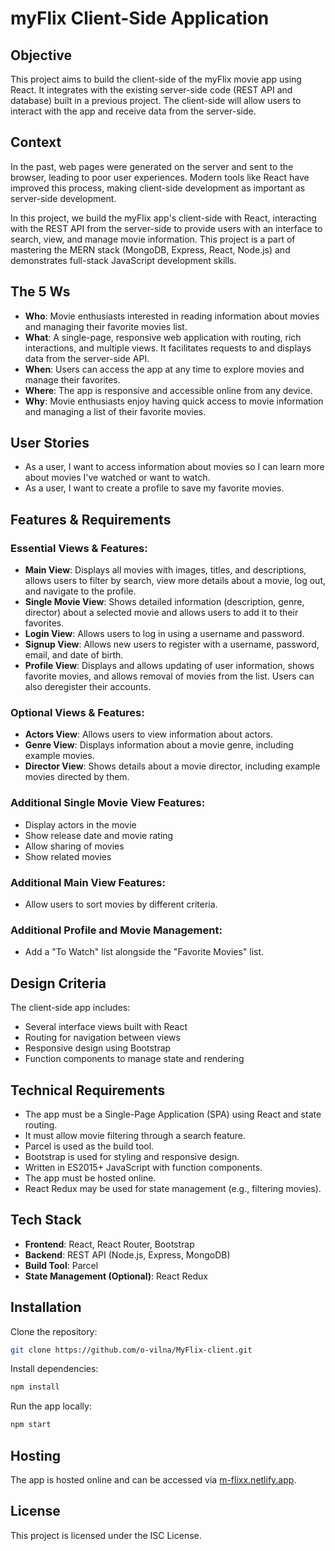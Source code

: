# myFlix Client-Side Application

## Objective
This project aims to build the client-side of the myFlix movie app using React. It integrates with the existing server-side code (REST API and database) built in a previous project. The client-side will allow users to interact with the app and receive data from the server-side.

## Context
In the past, web pages were generated on the server and sent to the browser, leading to poor user experiences. Modern tools like React have improved this process, making client-side development as important as server-side development.

In this project, we build the myFlix app's client-side with React, interacting with the REST API from the server-side to provide users with an interface to search, view, and manage movie information. This project is a part of mastering the MERN stack (MongoDB, Express, React, Node.js) and demonstrates full-stack JavaScript development skills.

## The 5 Ws
- **Who**: Movie enthusiasts interested in reading information about movies and managing their favorite movies list.
- **What**: A single-page, responsive web application with routing, rich interactions, and multiple views. It facilitates requests to and displays data from the server-side API.
- **When**: Users can access the app at any time to explore movies and manage their favorites.
- **Where**: The app is responsive and accessible online from any device.
- **Why**: Movie enthusiasts enjoy having quick access to movie information and managing a list of their favorite movies.

## User Stories
- As a user, I want to access information about movies so I can learn more about movies I've watched or want to watch.
- As a user, I want to create a profile to save my favorite movies.

## Features & Requirements

### Essential Views & Features:
- **Main View**: Displays all movies with images, titles, and descriptions, allows users to filter by search, view more details about a movie, log out, and navigate to the profile.
- **Single Movie View**: Shows detailed information (description, genre, director) about a selected movie and allows users to add it to their favorites.
- **Login View**: Allows users to log in using a username and password.
- **Signup View**: Allows new users to register with a username, password, email, and date of birth.
- **Profile View**: Displays and allows updating of user information, shows favorite movies, and allows removal of movies from the list. Users can also deregister their accounts.

### Optional Views & Features:
- **Actors View**: Allows users to view information about actors.
- **Genre View**: Displays information about a movie genre, including example movies.
- **Director View**: Shows details about a movie director, including example movies directed by them.

### Additional Single Movie View Features:
- Display actors in the movie
- Show release date and movie rating
- Allow sharing of movies
- Show related movies

### Additional Main View Features:
- Allow users to sort movies by different criteria.

### Additional Profile and Movie Management:
- Add a "To Watch" list alongside the "Favorite Movies" list.

## Design Criteria
The client-side app includes:
- Several interface views built with React
- Routing for navigation between views
- Responsive design using Bootstrap
- Function components to manage state and rendering

## Technical Requirements
- The app must be a Single-Page Application (SPA) using React and state routing.
- It must allow movie filtering through a search feature.
- Parcel is used as the build tool.
- Bootstrap is used for styling and responsive design.
- Written in ES2015+ JavaScript with function components.
- The app must be hosted online.
- React Redux may be used for state management (e.g., filtering movies).

## Tech Stack
- **Frontend**: React, React Router, Bootstrap
- **Backend**: REST API (Node.js, Express, MongoDB)
- **Build Tool**: Parcel
- **State Management (Optional)**: React Redux

## Installation
Clone the repository:
```bash
git clone https://github.com/o-vilna/MyFlix-client.git
```

Install dependencies:
```bash
npm install
```

Run the app locally:
```bash
npm start
```

## Hosting
The app is hosted online and can be accessed via [m-flixx.netlify.app](https://m-flixx.netlify.app/).

## License
This project is licensed under the ISC License.
